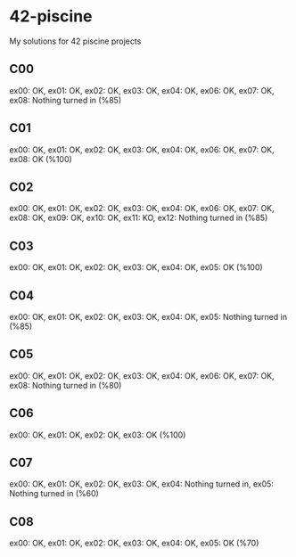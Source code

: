 # 42-piscine
My solutions for 42 piscine projects

## C00
ex00: OK, ex01: OK, ex02: OK, ex03: OK, ex04: OK, ex06: OK, ex07: OK, ex08: Nothing turned in (%85)

## C01
ex00: OK, ex01: OK, ex02: OK, ex03: OK, ex04: OK, ex06: OK, ex07: OK, ex08: OK (%100)

## C02
ex00: OK, ex01: OK, ex02: OK, ex03: OK, ex04: OK, ex06: OK, ex07: OK, ex08: OK, ex09: OK, ex10: OK, ex11: KO, ex12: Nothing turned in (%85)

## C03
ex00: OK, ex01: OK, ex02: OK, ex03: OK, ex04: OK, ex05: OK (%100)

## C04
ex00: OK, ex01: OK, ex02: OK, ex03: OK, ex04: OK, ex05: Nothing turned in (%85)

## C05
ex00: OK, ex01: OK, ex02: OK, ex03: OK, ex04: OK, ex06: OK, ex07: OK, ex08: Nothing turned in (%80)

## C06
ex00: OK, ex01: OK, ex02: OK, ex03: OK (%100)

## C07
ex00: OK, ex01: OK, ex02: OK, ex03: OK, ex04: Nothing turned in, ex05: Nothing turned in (%60)

## C08
ex00: OK, ex01: OK, ex02: OK, ex03: OK, ex04: OK, ex05: OK (%70)
